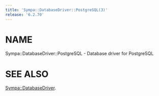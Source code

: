 ```yaml
---
title: 'Sympa::DatabaseDriver::PostgreSQL(3)'
release: '6.2.70'
---
```


# NAME

Sympa::DatabaseDriver::PostgreSQL - Database driver for PostgreSQL

# SEE ALSO

[Sympa::DatabaseDriver](./Sympa-DatabaseDriver.3.md).
